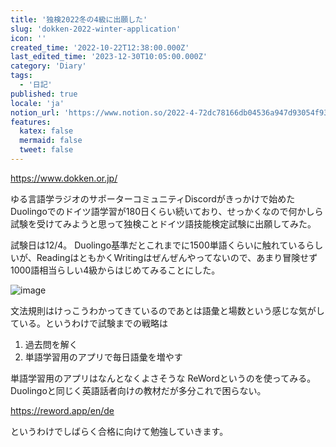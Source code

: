 ```yaml
---
title: '独検2022冬の4級に出願した'
slug: 'dokken-2022-winter-application'
icon: ''
created_time: '2022-10-22T12:38:00.000Z'
last_edited_time: '2023-12-30T10:05:00.000Z'
category: 'Diary'
tags:
  - '日記'
published: true
locale: 'ja'
notion_url: 'https://www.notion.so/2022-4-72dc78166db04536a947d93054f9386e'
features:
  katex: false
  mermaid: false
  tweet: false
---
```


https://www.dokken.or.jp/

ゆる言語学ラジオのサポーターコミュニティDiscordがきっかけで始めたDuolingoでのドイツ語学習が180日くらい続いており、せっかくなので何かしら試験を受けてみようと思って独検ことドイツ語技能検定試験に出願してみた。

試験日は12/4。
Duolingo基準だとこれまでに1500単語くらいに触れているらしいが、ReadingはともかくWritingはぜんぜんやってないので、あまり冒険せず1000語相当らしい4級からはじめてみることにした。

![image](/images/dokken-2022-winter-application/Untitled.png)

文法規則はけっこうわかってきているのであとは語彙と場数という感じな気がしている。というわけで試験までの戦略は

1. 過去問を解く
2. 単語学習用のアプリで毎日語彙を増やす

単語学習用のアプリはなんとなくよさそうな ReWordというのを使ってみる。Duolingoと同じく英語話者向けの教材だが多分これで困らない。

https://reword.app/en/de

というわけでしばらく合格に向けて勉強していきます。
